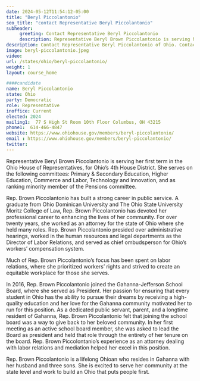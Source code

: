 ```yaml
---
date: 2024-05-12T11:54:12-05:00
title: "Beryl Piccolantonio"
seo_title: "contact Representative Beryl Piccolantonio"
subheader:
     greeting: Contact Representative Beryl Piccolantonio
     description: Representative Beryl Brown Piccolantonio is serving her first term in the Ohio House of Representatives, for Ohio's 4th House District. She assumed office on January 10, 2024. She serves on the following committees Primary & Secondary Education, Higher Education, Commerce and Labor, Technology and Innovation, and as ranking minority member of the Pensions committee.
description: Contact Representative Beryl Piccolantonio of Ohio. Contact information for Beryl Piccolantonio includes email address, phone number, and mailing address.
image: beryl-piccolantonio.jpeg
video:
url: /states/ohio/beryl-piccolantonio/
weight: 1
layout: course_home

####candidate
name: Beryl Piccolantonio
state: Ohio
party: Democratic
role: Representative
inoffice: Current
elected: 2024
mailing1:  77 S High St Room 10th Floor Columbus, OH 43215
phone1:  614-466-4847
website: https://www.ohiohouse.gov/members/beryl-piccolantonio/
email : https://www.ohiohouse.gov/members/beryl-piccolantonio/
twitter:
---
```

Representative Beryl Brown Piccolantonio is serving her first term in the Ohio House of Representatives, for Ohio’s 4th House District. She serves on the following committees: Primary & Secondary Education, Higher Education, Commerce and Labor, Technology and Innovation, and as ranking minority member of the Pensions committee.

Rep. Brown Piccolantonio has built a strong career in public service. A graduate from Ohio Dominican University and The Ohio State University Moritz College of Law, Rep. Brown Piccolantonio has devoted her professional career to enhancing the lives of her community. For over twenty years, she worked as an attorney for the state of Ohio where she held many roles. Rep. Brown Piccolantonio presided over administrative hearings, worked in the human resources and legal departments as the Director of Labor Relations, and served as chief ombudsperson for Ohio’s workers’ compensation system.

Much of Rep. Brown Piccolantonio’s focus has been spent on labor relations, where she prioritized workers’ rights and strived to create an equitable workplace for those she serves.

In 2016, Rep. Brown Piccolantonio joined the Gahanna-Jefferson School Board, where she served as President. Her passion for ensuring that every student in Ohio has the ability to pursue their dreams by receiving a high-quality education and her love for the Gahanna community motivated her to run for this position. As a dedicated public servant, parent, and a longtime resident of Gahanna, Rep. Brown Piccolantonio felt that joining the school board was a way to give back to her beloved community. In her first meeting as an active school board member, she was asked to lead the Board as president and held that role through the entirety of her tenure on the board.  Rep. Brown Piccolontanio’s experience as an attorney dealing with labor relations and mediation helped her excel in this position.

Rep. Brown Piccolantonio is a lifelong Ohioan who resides in Gahanna with her husband and three sons. She is excited to serve her community at the state level and work to build an Ohio that puts people first.

